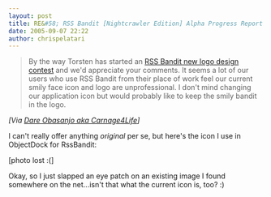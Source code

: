 ```yaml
---
layout: post
title: RE&#58; RSS Bandit [Nightcrawler Edition] Alpha Progress Report
date: 2005-09-07 22:22
author: chrispelatari
---
```

<blockquote>By the way Torsten has started an <a title="Torsten Rendelmann" href="http://www.rendelmann.info/blog/PermaLink.aspx?guid=1515446d-c611-4f44-8ac2-1ce7018084bc">RSS
Bandit new logo design contest</a> and we'd appreciate your comments. It seems
a lot of our users who use RSS Bandit from their place of work feel our
current smily face icon and logo are unprofessional. I don't mind changing our
application icon but would probably like to keep the smily bandit in the
logo.</blockquote>
<i>[Via <a href="http://www.25hoursaday.com/weblog/PermaLink.aspx?guid=c676193f-1a01-4230-a135-d05064389636">Dare
Obasanjo aka Carnage4Life</a>]</i>

I can't really offer anything <em>original</em> per se, but here's the icon I
use in ObjectDock for RssBandit:

[photo lost :(]

Okay, so I just slapped an eye patch on an existing image I found somewhere
on the net...isn't that what the current icon is, too? :)
